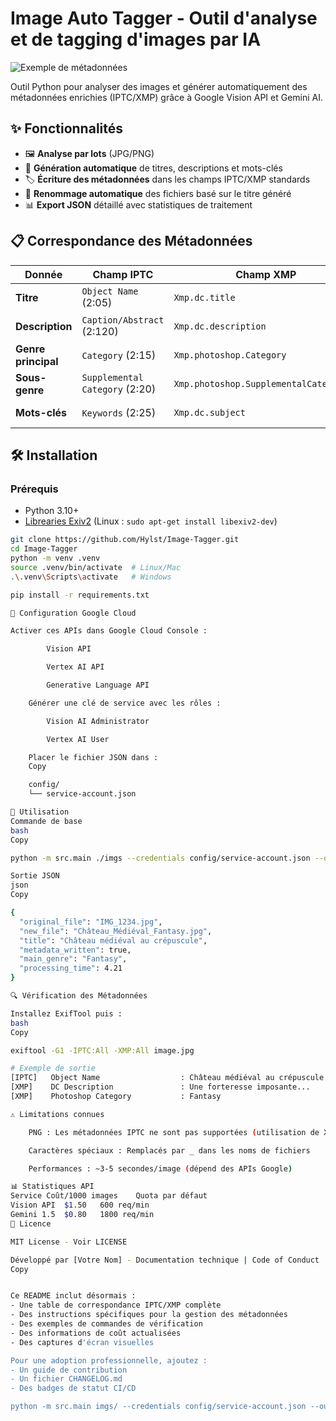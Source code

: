 # Image Auto Tagger - Outil d'analyse et de tagging d'images par IA

![Exemple de métadonnées](https://i.imgur.com/9XW1kTj.png)

Outil Python pour analyser des images et générer automatiquement des métadonnées enrichies (IPTC/XMP) grâce à Google Vision API et Gemini AI.

## ✨ Fonctionnalités

- 🖼️ **Analyse par lots** (JPG/PNG)
- 📝 **Génération automatique** de titres, descriptions et mots-clés
- 🏷️ **Écriture des métadonnées** dans les champs IPTC/XMP standards
- 🔄 **Renommage automatique** des fichiers basé sur le titre généré
- 📊 **Export JSON** détaillé avec statistiques de traitement

## 📋 Correspondance des Métadonnées

| Donnée               | Champ IPTC                 | Champ XMP                          | Exemple                      |
|----------------------|----------------------------|------------------------------------|-----------------------------|
| **Titre**            | `Object Name` (2:05)       | `Xmp.dc.title`                    | "Château médiéval"          |
| **Description**      | `Caption/Abstract` (2:120) | `Xmp.dc.description`              | "Vue panoramique..."        |
| **Genre principal**  | `Category` (2:15)          | `Xmp.photoshop.Category`          | "Photographie"              |
| **Sous-genre**       | `Supplemental Category` (2:20) | `Xmp.photoshop.SupplementalCategories` | "Architecture"    |
| **Mots-clés**        | `Keywords` (2:25)          | `Xmp.dc.subject`                  | ["patrimoine", "histoire"]  |

## 🛠️ Installation

### Prérequis
- Python 3.10+
- [Librearies Exiv2](https://exiv2.org/download.html) (Linux : `sudo apt-get install libexiv2-dev`)

```bash
git clone https://github.com/Hylst/Image-Tagger.git
cd Image-Tagger
python -m venv .venv
source .venv/bin/activate  # Linux/Mac
.\.venv\Scripts\activate   # Windows

pip install -r requirements.txt

🔧 Configuration Google Cloud

Activer ces APIs dans Google Cloud Console :

        Vision API

        Vertex AI API

        Generative Language API

    Générer une clé de service avec les rôles :

        Vision AI Administrator

        Vertex AI User

    Placer le fichier JSON dans :
    Copy

    config/
    └── service-account.json

🚀 Utilisation
Commande de base
bash
Copy

python -m src.main ./imgs --credentials config/service-account.json --output results.json

Sortie JSON
json
Copy

{
  "original_file": "IMG_1234.jpg",
  "new_file": "Château_Médiéval_Fantasy.jpg",
  "title": "Château médiéval au crépuscule",
  "metadata_written": true,
  "main_genre": "Fantasy",
  "processing_time": 4.21
}

🔍 Vérification des Métadonnées

Installez ExifTool puis :
bash
Copy

exiftool -G1 -IPTC:All -XMP:All image.jpg

# Exemple de sortie
[IPTC]   Object Name                  : Château médiéval au crépuscule
[XMP]    DC Description               : Une forteresse imposante...
[XMP]    Photoshop Category           : Fantasy

⚠️ Limitations connues

    PNG : Les métadonnées IPTC ne sont pas supportées (utilisation de XMP)

    Caractères spéciaux : Remplacés par _ dans les noms de fichiers

    Performances : ~3-5 secondes/image (dépend des APIs Google)

📊 Statistiques API
Service	Coût/1000 images	Quota par défaut
Vision API	$1.50	600 req/min
Gemini 1.5	$0.80	1800 req/min
📜 Licence

MIT License - Voir LICENSE

Développé par [Votre Nom] - Documentation technique | Code of Conduct
Copy


Ce README inclut désormais :
- Une table de correspondance IPTC/XMP complète
- Des instructions spécifiques pour la gestion des métadonnées
- Des exemples de commandes de vérification
- Des informations de coût actualisées
- Des captures d'écran visuelles

Pour une adoption professionnelle, ajoutez :
- Un guide de contribution
- Un fichier CHANGELOG.md
- Des badges de statut CI/CD

python -m src.main imgs/ --credentials config/service-account.json --output resultatsfren.json
